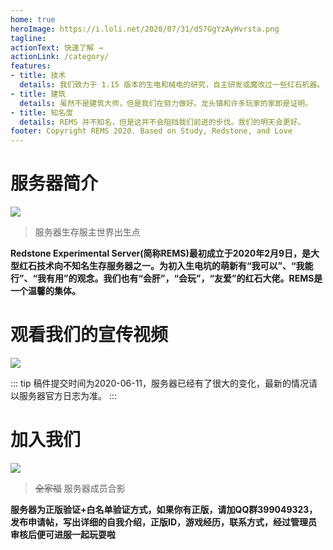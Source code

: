 ```yaml
---
home: true
heroImage: https://i.loli.net/2020/07/31/d57GgYzAyHvrsta.png
tagline: 
actionText: 快速了解 →
actionLink: /category/
features:
- title: 技术
  details: 我们致力于 1.15 版本的生电和械电的研究，自主研发或魔改过一些红石机器。
- title: 建筑
  details: 虽然不是建筑大师，但是我们在努力做好。龙头镇和许多玩家的家即是证明。
- title: 知名度
  details: REMS 并不知名，但是这并不会阻挡我们前进的步伐。我们的明天会更好。
footer: Copyright REMS 2020. Based on Study, Redstone, and Love
---
```


# 服务器简介
![](https://i.loli.net/2020/07/31/sztxCDS9gGJckyv.png)
>服务器生存服主世界出生点

**Redstone Experimental Server(简称REMS)最初成立于2020年2月9日，是大型红石技术向不知名生存服务器之一。为初入生电坑的萌新有“我可以”、“我能行”、“我有用”的观念。我们也有“会肝”，“会玩”，“友爱”的红石大佬。REMS是一个温馨的集体。**

# 观看我们的宣传视频

[![](https://i.loli.net/2020/08/03/PIE6Ontz5usbSeK.png)](https://www.bilibili.com/video/BV1Ki4y1x7yg)

::: tip
稿件提交时间为2020-06-11，服务器已经有了很大的变化，最新的情况请以服务器官方日志为准。
:::

# 加入我们
![](https://i.loli.net/2020/07/31/6A12K4zgvhVricu.png)
>~~全家福~~ 服务器成员合影

**服务器为正版验证+白名单验证方式，如果你有正版，请加QQ群399049323，发布申请帖，写出详细的自我介绍，正版ID，游戏经历，联系方式，经过管理员审核后便可进服一起玩耍啦**